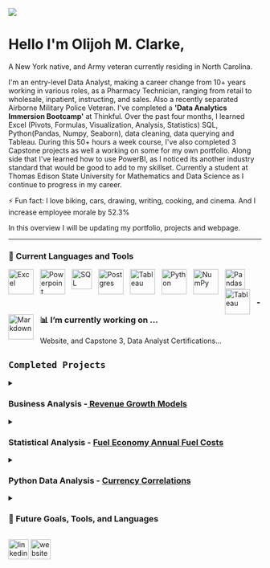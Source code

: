 ![](https://media-exp1.licdn.com/dms/image/C4D16AQFlUOA1AWFQ6g/profile-displaybackgroundimage-shrink_350_1400/0/1661184590800?e=1671667200&v=beta&t=pd4WL8lhejqeJNDuBpHDds9QLKK2MBYiDaDlY6ICS3I)
# Hello I'm Olijoh M. Clarke,
A New York native, and Army veteran currently residing in North Carolina. 

  I'm  an entry-level Data Analyst, making a career change from 10+ years working in various roles, as a Pharmacy Technician, ranging from retail to wholesale, inpatient, instructing, and sales. Also a recently separated Airborne Military Police Veteran. I've completed a **'Data Analytics Immersion Bootcamp'** at Thinkful. Over the past four months, I learned Excel (Pivots, Formulas, Visualization, Analysis, Statistics) SQL, Python(Pandas, Numpy, Seaborn), data cleaning, data querying and Tableau. During this 50+ hours a week course, I've also completed 3 Capstone projects as well a working on some for my own portfolio.  Along side that I've learned how to use PowerBI, as I noticed its another industry standard that would be good to add to my skillset. Currently a student at Thomas Edison State University for Mathematics and Data Science as I continue to progress in my career.
  
  ⚡ Fun fact: I love biking, cars, drawing, writing, cooking, and cinema. And I increase employee morale by 52.3%  

In this overview I will be updating my portfolio, projects and webpage. 



---

### 🧰 Current Languages and Tools

<img align="left" alt="Excel" width="50px" style="padding-right:10px;" src= "https://user-images.githubusercontent.com/22947672/197084596-607b1389-2eab-4998-a023-b547ae4ed00b.svg" />
<img align="left" alt="Powerpoint" width="50px" style="padding-right:10px;" src= "https://user-images.githubusercontent.com/22947672/197084599-442929a5-ebb9-4ac5-8b10-d463c8145cad.svg" />
<img align="left" alt="SQL" width="40px" style="padding-right:10px;" src="https://user-images.githubusercontent.com/22947672/197081337-78614be6-2df7-4da3-af94-6f89347d455c.svg" />
<img align="left" alt="Postgres" width="50px" style="padding-right:10px;" src="https://cdn.jsdelivr.net/gh/devicons/devicon/icons/postgresql/postgresql-original-wordmark.svg" />
<img align="left" alt="Tableau" width="50px" style="padding-right:10px;" src="https://user-images.githubusercontent.com/22947672/197084832-4b7b6d7f-815d-4cd5-89b9-939d7ffd6c5c.svg" />
<img align="left" alt="Python" width="50px" style="padding-right:10px;" src="https://user-images.githubusercontent.com/22947672/197081439-befe6b5b-e79a-4275-98ad-e840c0f68deb.svg" />
<img align="left" alt="NumPy" width="50px" style="padding-right:10px;" src="https://cdn.jsdelivr.net/gh/devicons/devicon/icons/numpy/numpy-original.svg" />
<img align="left" alt="Pandas" width="40px" style="padding-right:10px;" src="https://upload.wikimedia.org/wikipedia/commons/thumb/2/22/Pandas_mark.svg/1535px-Pandas_mark.svg.png" />
<img align="left" alt="Tableau" width="50px" style="padding-right:10px;" src="https://user-images.githubusercontent.com/22947672/197085484-329678c8-c7bc-4c79-876c-da1bcd02e205.svg" />
<img align="left" alt="Markdown" width="50px" style="padding-right:10px;" src="https://user-images.githubusercontent.com/22947672/197123883-98d0dd9b-7a5f-4d36-b4cf-c9ac25961f49.svg" />
<br/>


#


### - 📊 I’m currently working on ...

Website, and Capstone 3, Data Analyst Certifications...

## `Completed Projects` 

<details>
  <summary><h3> Business Analysis -<a href= "https://drive.google.com/drive/folders/1v9HcgFNm1ypx5I4lYb4Xtkz5WM6zaNlx?usp=sharing">  Revenue Growth Models </a> <br></h3> </summary>
  Completed exploratory data analysis to identify strategic scenarios to increase revenue, assessed by KPI 
performance and solutions to increase profits while lowering operating costs for the next fiscal year. In process of this data, I cleaned the data, and separated profits down to location. The locations were focused areas based around airports and non airport locations. 
  A key, action that was implemented in this project, I removed all products that had a net negative return, increasing profits of the company by 270K. Before implementing any further strategies. 
  
  ##### Further Analysis
> At the end of the analysis, I've come to realize the data collected on the customers wasn't sufficient enough create better strategies.  
> Such as, customer IDs, to track how many repeat customers are apart of the income the company makes, and how we can capitilize on thes repeat customers. 
> A further analysis I want to conduct: Some customers crash the vehicles, and how does this impact the company. 
  
  <a href= "https://drive.google.com/drive/folders/1v9HcgFNm1ypx5I4lYb4Xtkz5WM6zaNlx?usp=sharing"> Business Analysis Project</a>. 
</details>

<details>
  <summary><h3> Statistical Analysis - <a href= "https://drive.google.com/drive/folders/1qVn46VRbfOqBTtWmztAxdcJI-jhcvsP6?usp=sharing"> Fuel Economy Annual Fuel Costs </a><br></h3></summary>
  In this scenario, I analyzed a Fuel Economy Data set provided by Fueleconomy.gov
  After reviewing the data, it was previously cleaned so I was able to go straight into analyizing and creating pivot tables, filtering on providing information requiring the findings to the consultation firm. 
  In the analysis, the focus was on the annual fuel cost, in this case I focused on vehicle classes (Compact, Medium and Large)
  I conducted T-Test to find the differences between the classes.
  In addition from the results of the vehicle classes, I conducted a further analysis of the transmission type of the most cost effective vehicle class. 
  
  #### Further Analysis
 > Conduct statistical analysis on alternative fuel types, and annual fuel costs.
 > Conduct electric vehicle effiency vs. hybrid vehicles 
 > Which company provides the most fuel effective vehicles. 
  
  <a href= "https://drive.google.com/drive/folders/1qVn46VRbfOqBTtWmztAxdcJI-jhcvsP6?usp=sharing">Annual Fuel Costs </a>
</details>

<details>
  <summary><h3> Python Data Analysis - <a href= "https://drive.google.com/drive/folders/1gDE5jUTxbKCotF-v33emtStTephSj6w4?usp=sharing"> Currency Correlations </a><br></h3></summary>
  Unlike the stock market, where each stock has some correlation, it can be easily a result of causation as the markets are driven by emotion and speculation. In the Foreign exchange markets its based off a correlation as the prices of each currency is in relation to another. i.e. the USD value increases but in relation to another currency. In this analysis, we compare each pair, to another pair, which we find correlations of these pairs with in both positive and negatively.    
  
  <a href= "https://drive.google.com/drive/folders/1gDE5jUTxbKCotF-v33emtStTephSj6w4?usp=sharing">Currency Correlations </a>
</details>
  
  <details>
<summary><h3>🧰 Future Goals, Tools, and Languages </h3></summary>

#

<img align="left" alt="R" width="50px" style="padding-right:10px;" 
src="https://cdn.jsdelivr.net/gh/devicons/devicon/icons/r/r-plain.svg" />

<img align="left" alt="RStudio" width="50px" style="padding-right:10px;" src="https://cdn.jsdelivr.net/gh/devicons/devicon/icons/rstudio/rstudio-original.svg" />

<img align="left" alt="Cython" width="50px" style="padding-right:10px;" src="https://user-images.githubusercontent.com/22947672/197076481-2482e77b-c2b8-4777-8cc5-de735211e84e.svg" />

<img align="left" alt="LUA" width="50px" style="padding-right:10px;" src="https://cdn.jsdelivr.net/gh/devicons/devicon/icons/lua/lua-original-wordmark.svg" />
</details>

[<img src='https://cdn.jsdelivr.net/npm/simple-icons@3.0.1/icons/linkedin.svg' alt='linkedin' height='40'>](https://www.linkedin.com/in/omclarke/)   [<img src='https://cdn.jsdelivr.net/npm/simple-icons@3.0.1/icons/icloud.svg' alt='website' height='40'>](olijohclarke.me)  

<!--
**omclarke/omclarke** is a ✨ _special_ ✨ repository because its `README.md` (this file) appears on your GitHub profile.

Here are some ideas to get you started:<p align="center"></p>

- 🔭 I’m currently working on ...
- 🌱 I’m currently learning ...
- 👯 I’m looking to collaborate on ...
- 🤔 I’m looking for help with ...
- 💬 Ask me about ...
- 📫 How to reach me: ...
- 😄 Pronouns: ...
- ⚡ Fun fact: ...
-->
